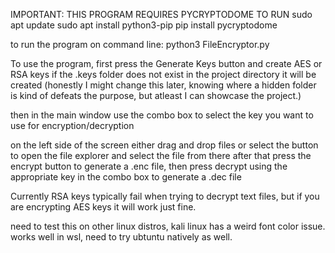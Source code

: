 IMPORTANT: THIS PROGRAM REQUIRES PYCRYPTODOME TO RUN
sudo apt update
sudo apt install python3-pip
pip install pycryptodome

to run the program on command line: python3 FileEncryptor.py

To use the program, first press the Generate Keys button and create AES or RSA keys if the .keys folder does not exist in the project directory it will be created (honestly I might change this later, knowing where a hidden folder is kind of defeats the purpose, but atleast I can showcase the project.)

then in the main window use the combo box to select the key you want to use for encryption/decryption

on the left side of the screen either drag and drop files or select the button to open the file explorer and select the file from there after that press the encrypt button to generate a .enc file, then press decrypt using the appropriate key in the combo box to generate a .dec file

Currently RSA keys typically fail when trying to decrypt text files, but if you are encrypting AES keys it will work just fine.

need to test this on other linux distros, kali linux has a weird font color issue. works well in wsl, need to try ubtuntu natively as well.
